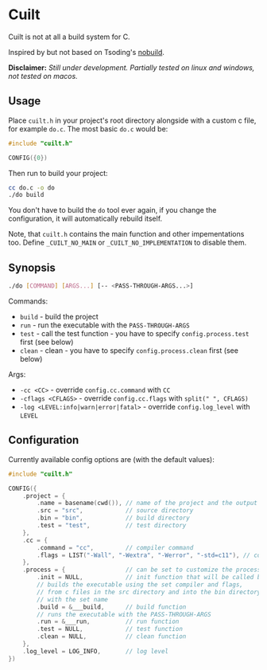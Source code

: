# Cuilt

Cuilt is not at all a build system for C.

Inspired by but not based on Tsoding's [nobuild](https://github.com/tsoding/nobuild).

**Disclaimer:** *Still under development. Partially tested on linux and windows, not tested on macos.*

## Usage

Place `cuilt.h` in your project's root directory alongside with a custom c file, for example `do.c`.
The most basic `do.c` would be:

```c
#include "cuilt.h"

CONFIG({0})
```

Then run to build your project:
```sh
cc do.c -o do
./do build
```

You don't have to build the `do` tool ever again, if you change the configuration, it will automatically rebuild itself.

Note, that `cuilt.h` contains the main function and other impementations too. Define `_CUILT_NO_MAIN` or `_CUILT_NO_IMPLEMENTATION` to disable them.

## Synopsis

```sh
./do [COMMAND] [ARGS...] [-- <PASS-THROUGH-ARGS...>]
```

Commands:
- `build` - build the project
- `run` - run the executable with the `PASS-THROUGH-ARGS`
- `test` - call the test function - you have to specify `config.process.test` first (see below)
- `clean` - clean - you have to specify `config.process.clean` first (see below)

Args:
- `-cc <CC>` - override `config.cc.command` with `CC`
- `-cflags <CFLAGS>` - override `config.cc.flags` with `split(" ", CFLAGS)`
- `-log <LEVEL:info|warn|error|fatal>` - override `config.log_level` with `LEVEL`

## Configuration

Currently available config options are (with the default values):

```c
#include "cuilt.h"

CONFIG({
    .project = {
        .name = basename(cwd()), // name of the project and the output executable
        .src = "src",            // source directory
        .bin = "bin",            // build directory
        .test = "test",          // test directory
    },
    .cc = {
        .command = "cc",         // compiler command
        .flags = LIST("-Wall", "-Wextra", "-Werror", "-std=c11"), // compiler flags
    },
    .process = {                 // can be set to customize the processes
        .init = NULL,            // init function that will be called before any command
        // builds the executable using the set compiler and flags, 
        // from c files in the src directory and into the bin directory
        // with the set name
        .build = &___build,      // build function
        // runs the executable with the PASS-THROUGH-ARGS
        .run = &___run,          // run function
        .test = NULL,            // test function
        .clean = NULL,           // clean function
    },
    .log_level = LOG_INFO,       // log level
})
```

